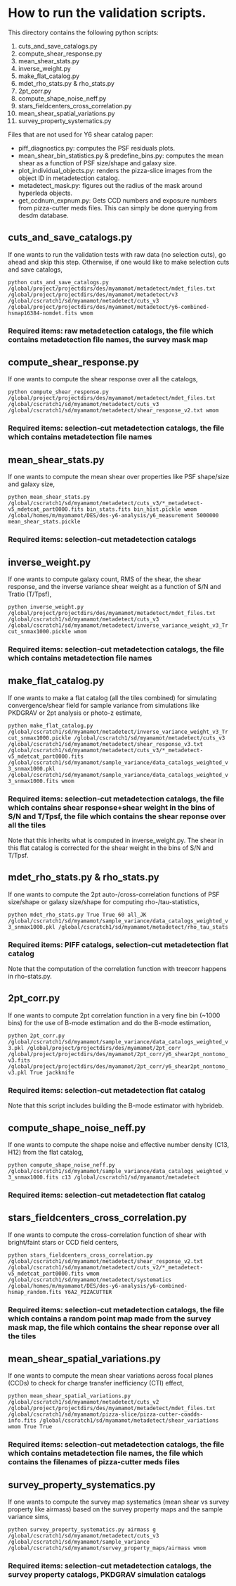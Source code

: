 # How to run the validation scripts.

This directory contains the following python scripts:
1. cuts_and_save_catalogs.py
2. compute_shear_response.py
3. mean_shear_stats.py
4. inverse_weight.py
5. make_flat_catalog.py
6. mdet_rho_stats.py & rho_stats.py
7. 2pt_corr.py
8. compute_shape_noise_neff.py
9. stars_fieldcenters_cross_correlation.py
10. mean_shear_spatial_variations.py
11. survey_property_systematics.py

Files that are not used for Y6 shear catalog paper:
- piff_diagnostics.py: computes the PSF residuals plots.
- mean_shear_bin_statistics.py & predefine_bins.py: computes the mean shear as a function of PSF size/shape and galaxy size. 
- plot_individual_objects.py: renders the pizza-slice images from the object ID in metadetection catalog. 
- metadetect_mask.py: figures out the radius of the mask around hyperleda objects. 
- get_ccdnum_expnum.py: Gets CCD numbers and exposure numbers from pizza-cutter meds files. This can simply be done querying from desdm database. 


## cuts_and_save_catalogs.py
If one wants to run the validation tests with raw data (no selection cuts), go ahead and skip this step. 
Otherwise, if one would like to make selection cuts and save catalogs, 

```python cuts_and_save_catalogs.py /global/project/projectdirs/des/myamamot/metadetect/mdet_files.txt /global/project/projectdirs/des/myamamot/metadetect/v3 /global/cscratch1/sd/myamamot/metadetect/cuts_v3 /global/project/projectdirs/des/myamamot/metadetect/y6-combined-hsmap16384-nomdet.fits wmom```

### Required items: raw metadetection catalogs, the file which contains metadetection file names, the survey mask map


## compute_shear_response.py
If one wants to compute the shear response over all the catalogs, 

```python compute_shear_response.py /global/project/projectdirs/des/myamamot/metadetect/mdet_files.txt /global/cscratch1/sd/myamamot/metadetect/cuts_v3 /global/cscratch1/sd/myamamot/metadetect/shear_response_v2.txt wmom```

### Required items: selection-cut metadetection catalogs, the file which contains metadetection file names


## mean_shear_stats.py
If one wants to compute the mean shear over properties like PSF shape/size and galaxy size, 

```python mean_shear_stats.py /global/cscratch1/sd/myamamot/metadetect/cuts_v3/*_metadetect-v5_mdetcat_part0000.fits bin_stats.fits bin_hist.pickle wmom /global/homes/m/myamamot/DES/des-y6-analysis/y6_measurement 5000000 mean_shear_stats.pickle```

### Required items: selection-cut metadetection catalogs


## inverse_weight.py
If one wants to compute galaxy count, RMS of the shear, the shear response, and the inverse variance shear weight as a function of S/N and Tratio (T/Tpsf), 

```python inverse_weight.py /global/project/projectdirs/des/myamamot/metadetect/mdet_files.txt /global/cscratch1/sd/myamamot/metadetect/cuts_v3 /global/cscratch1/sd/myamamot/metadetect/inverse_variance_weight_v3_Trcut_snmax1000.pickle wmom```

### Required items: selection-cut metadetection catalogs, the file which contains metadetection file names


## make_flat_catalog.py
If one wants to make a flat catalog (all the tiles combined) for simulating convergence/shear field for sample variance from simulations like PKDGRAV or 2pt analysis or photo-z estimate, 

```python make_flat_catalog.py /global/cscratch1/sd/myamamot/metadetect/inverse_variance_weight_v3_Trcut_snmax1000.pickle /global/cscratch1/sd/myamamot/metadetect/cuts_v3 /global/cscratch1/sd/myamamot/metadetect/shear_response_v3.txt /global/cscratch1/sd/myamamot/metadetect/cuts_v3/*_metadetect-v5_mdetcat_part0000.fits /global/cscratch1/sd/myamamot/sample_variance/data_catalogs_weighted_v3_snmax1000.pkl /global/cscratch1/sd/myamamot/sample_variance/data_catalogs_weighted_v3_snmax1000.fits wmom```

### Required items: selection-cut metadetection catalogs, the file which contains shear response+shear weight in the bins of S/N and T/Tpsf, the file which contains the shear reponse over all the tiles
Note that this inherits what is computed in inverse_weight.py. The shear in this flat catalog is corrected for the shear weight in the bins of S/N and T/Tpsf. 


## mdet_rho_stats.py & rho_stats.py
If one wants to compute the 2pt auto-/cross-correlation functions of PSF size/shape or galaxy size/shape for computing rho-/tau-statistics, 

```python mdet_rho_stats.py True True 60 all_JK /global/cscratch1/sd/myamamot/sample_variance/data_catalogs_weighted_v3_snmax1000.pkl /global/cscratch1/sd/myamamot/metadetect/rho_tau_stats```

### Required items: PIFF catalogs, selection-cut metadetection flat catalog
Note that the computation of the correlation function with treecorr happens in rho-stats.py. 

## 2pt_corr.py
If one wants to compute 2pt correlation function in a very fine bin (~1000 bins) for the use of B-mode estimation and do the B-mode estimation, 

```python 2pt_corr.py /global/cscratch1/sd/myamamot/sample_variance/data_catalogs_weighted_v3.pkl /global/project/projectdirs/des/myamamot/2pt_corr /global/project/projectdirs/des/myamamot/2pt_corr/y6_shear2pt_nontomo_v3.fits /global/project/projectdirs/des/myamamot/2pt_corr/y6_shear2pt_nontomo_v3.pkl True jackknife```

### Required items:  selection-cut metadetection flat catalog
Note that this script includes building the B-mode estimator with hybrideb. 


## compute_shape_noise_neff.py
If one wants to compute the shape noise and effective number density (C13, H12) from the flat catalog, 

```python compute_shape_noise_neff.py /global/cscratch1/sd/myamamot/sample_variance/data_catalogs_weighted_v3_snmax1000.fits c13 /global/cscratch1/sd/myamamot/metadetect```

### Required items:  selection-cut metadetection flat catalog


## stars_fieldcenters_cross_correlation.py
If one wants to compute the cross-correlation function of shear with bright/faint stars or CCD field centers, 

```python stars_fieldcenters_cross_correlation.py /global/cscratch1/sd/myamamot/metadetect/shear_response_v2.txt /global/cscratch1/sd/myamamot/metadetect/cuts_v2/*_metadetect-v5_mdetcat_part0000.fits wmom /global/cscratch1/sd/myamamot/metadetect/systematics /global/homes/m/myamamot/DES/des-y6-analysis/y6-combined-hsmap_random.fits Y6A2_PIZACUTTER```

### Required items:  selection-cut metadetection catalogs, the file which contains a random point map made from the survey mask map, the file which contains the shear reponse over all the tiles


## mean_shear_spatial_variations.py
If one wants to compute the mean shear variations across focal planes (CCDs) to check for charge transfer inefficiency (CTI) effect, 

```python mean_shear_spatial_variations.py /global/cscratch1/sd/myamamot/metadetect/cuts_v2 /global/project/projectdirs/des/myamamot/metadetect/mdet_files.txt /global/cscratch1/sd/myamamot/pizza-slice/pizza-cutter-coadds-info.fits /global/cscratch1/sd/myamamot/metadetect/shear_variations wmom True True```

### Required items:  selection-cut metadetection catalogs, the file which contains metadetection file names, the file which contains the filenames of pizza-cutter meds files


## survey_property_systematics.py
If one wants to compute the survey map systematics (mean shear vs survey property like airmass) based on the survey property maps and the sample variance sims, 

```python survey_property_systematics.py airmass g /global/cscratch1/sd/myamamot/metadetect/cuts_v3 /global/cscratch1/sd/myamamot/sample_variance /global/cscratch1/sd/myamamot/survey_property_maps/airmass wmom```

### Required items:  selection-cut metadetection catalogs, the survey property catalogs, PKDGRAV simulation catalogs